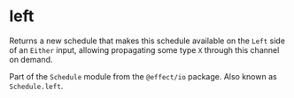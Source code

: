 # left

Returns a new schedule that makes this schedule available on the `Left`
side of an `Either` input, allowing propagating some type `X` through this
channel on demand.

Part of the `Schedule` module from the `@effect/io` package. Also known as `Schedule.left`.
